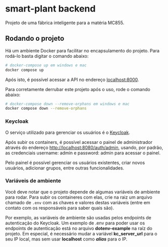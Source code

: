 # smart-plant backend
Projeto de uma fábrica inteligente para a matéria MC855. 

## Rodando o projeto
Há um ambiente Docker para facilitar no encapsulamento do projeto. Para rodá-lo basta digitar o comando abaixo:
```bash
# docker-compose up em windows e mac
docker compose up
```
Após isto, é possível acessar a API no endereço [localhost:8000](localhost:8000).

Para corretamente derrubar este projeto após o uso, rode o comando abaixo:
```bash
# docker-compose down --remove-orphans em windows e mac
docker compose down --remove-orphans
```

### Keycloak
O serviço utilizado para gerenciar os usuários é o [Keycloak](https://www.keycloak.org/).

Após subir os containers, é possível acessar o painel de administrador através do endereço [http://localhost:8080/auth/admin](http://localhost:8080/auth/admin),
usando, por padrão, as credenciais username: admin e password: admin para acessar o painel. 

Pelo painel é possível gerenciar os usuários existentes, criar novos usuários, adicionar grupos, entre outras funcionalidades.

### Variáveis de ambiente
Você deve notar que o projeto depende de algumas variáveis de ambiente para rodar. 
Para subir os containeres com elas, crie na raiz um arquivo chamado de `.env` com as chaves e valores destas variáveis (entre em contato com os responsáveis para saber quais são).

Por exemplo, as variáveis de ambiente são usadas pelos endpoints de autenticação do Keycloak. 
Um exemplo de .env para poder usar os endpoints de autenticação está no arquivo **dotenv-example** na raíz do projeto.
Em especial, é necessário mudar a variável **kc_server_url** para o seu IP local, mas sem usar **localhost** como _**alias**_ para o IP.